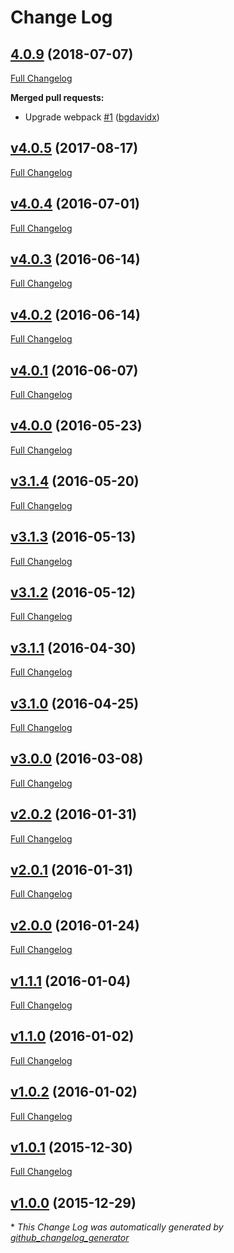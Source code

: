 # Change Log

## [4.0.9](https://github.com/wherefortravel/npm-install-webpack-plugin/tree/4.0.9) (2018-07-07)
[Full Changelog](https://github.com/wherefortravel/npm-install-webpack-plugin/compare/v4.0.5...4.0.9)

**Merged pull requests:**

- Upgrade webpack [\#1](https://github.com/wherefortravel/npm-install-webpack-plugin/pull/1) ([bgdavidx](https://github.com/bgdavidx))

## [v4.0.5](https://github.com/wherefortravel/npm-install-webpack-plugin/tree/v4.0.5) (2017-08-17)
[Full Changelog](https://github.com/wherefortravel/npm-install-webpack-plugin/compare/v4.0.4...v4.0.5)

## [v4.0.4](https://github.com/wherefortravel/npm-install-webpack-plugin/tree/v4.0.4) (2016-07-01)
[Full Changelog](https://github.com/wherefortravel/npm-install-webpack-plugin/compare/v4.0.3...v4.0.4)

## [v4.0.3](https://github.com/wherefortravel/npm-install-webpack-plugin/tree/v4.0.3) (2016-06-14)
[Full Changelog](https://github.com/wherefortravel/npm-install-webpack-plugin/compare/v4.0.2...v4.0.3)

## [v4.0.2](https://github.com/wherefortravel/npm-install-webpack-plugin/tree/v4.0.2) (2016-06-14)
[Full Changelog](https://github.com/wherefortravel/npm-install-webpack-plugin/compare/v4.0.1...v4.0.2)

## [v4.0.1](https://github.com/wherefortravel/npm-install-webpack-plugin/tree/v4.0.1) (2016-06-07)
[Full Changelog](https://github.com/wherefortravel/npm-install-webpack-plugin/compare/v4.0.0...v4.0.1)

## [v4.0.0](https://github.com/wherefortravel/npm-install-webpack-plugin/tree/v4.0.0) (2016-05-23)
[Full Changelog](https://github.com/wherefortravel/npm-install-webpack-plugin/compare/v3.1.4...v4.0.0)

## [v3.1.4](https://github.com/wherefortravel/npm-install-webpack-plugin/tree/v3.1.4) (2016-05-20)
[Full Changelog](https://github.com/wherefortravel/npm-install-webpack-plugin/compare/v3.1.3...v3.1.4)

## [v3.1.3](https://github.com/wherefortravel/npm-install-webpack-plugin/tree/v3.1.3) (2016-05-13)
[Full Changelog](https://github.com/wherefortravel/npm-install-webpack-plugin/compare/v3.1.2...v3.1.3)

## [v3.1.2](https://github.com/wherefortravel/npm-install-webpack-plugin/tree/v3.1.2) (2016-05-12)
[Full Changelog](https://github.com/wherefortravel/npm-install-webpack-plugin/compare/v3.1.1...v3.1.2)

## [v3.1.1](https://github.com/wherefortravel/npm-install-webpack-plugin/tree/v3.1.1) (2016-04-30)
[Full Changelog](https://github.com/wherefortravel/npm-install-webpack-plugin/compare/v3.1.0...v3.1.1)

## [v3.1.0](https://github.com/wherefortravel/npm-install-webpack-plugin/tree/v3.1.0) (2016-04-25)
[Full Changelog](https://github.com/wherefortravel/npm-install-webpack-plugin/compare/v3.0.0...v3.1.0)

## [v3.0.0](https://github.com/wherefortravel/npm-install-webpack-plugin/tree/v3.0.0) (2016-03-08)
[Full Changelog](https://github.com/wherefortravel/npm-install-webpack-plugin/compare/v2.0.2...v3.0.0)

## [v2.0.2](https://github.com/wherefortravel/npm-install-webpack-plugin/tree/v2.0.2) (2016-01-31)
[Full Changelog](https://github.com/wherefortravel/npm-install-webpack-plugin/compare/v2.0.1...v2.0.2)

## [v2.0.1](https://github.com/wherefortravel/npm-install-webpack-plugin/tree/v2.0.1) (2016-01-31)
[Full Changelog](https://github.com/wherefortravel/npm-install-webpack-plugin/compare/v2.0.0...v2.0.1)

## [v2.0.0](https://github.com/wherefortravel/npm-install-webpack-plugin/tree/v2.0.0) (2016-01-24)
[Full Changelog](https://github.com/wherefortravel/npm-install-webpack-plugin/compare/v1.1.1...v2.0.0)

## [v1.1.1](https://github.com/wherefortravel/npm-install-webpack-plugin/tree/v1.1.1) (2016-01-04)
[Full Changelog](https://github.com/wherefortravel/npm-install-webpack-plugin/compare/v1.1.0...v1.1.1)

## [v1.1.0](https://github.com/wherefortravel/npm-install-webpack-plugin/tree/v1.1.0) (2016-01-02)
[Full Changelog](https://github.com/wherefortravel/npm-install-webpack-plugin/compare/v1.0.2...v1.1.0)

## [v1.0.2](https://github.com/wherefortravel/npm-install-webpack-plugin/tree/v1.0.2) (2016-01-02)
[Full Changelog](https://github.com/wherefortravel/npm-install-webpack-plugin/compare/v1.0.1...v1.0.2)

## [v1.0.1](https://github.com/wherefortravel/npm-install-webpack-plugin/tree/v1.0.1) (2015-12-30)
[Full Changelog](https://github.com/wherefortravel/npm-install-webpack-plugin/compare/v1.0.0...v1.0.1)

## [v1.0.0](https://github.com/wherefortravel/npm-install-webpack-plugin/tree/v1.0.0) (2015-12-29)


\* *This Change Log was automatically generated by [github_changelog_generator](https://github.com/skywinder/Github-Changelog-Generator)*